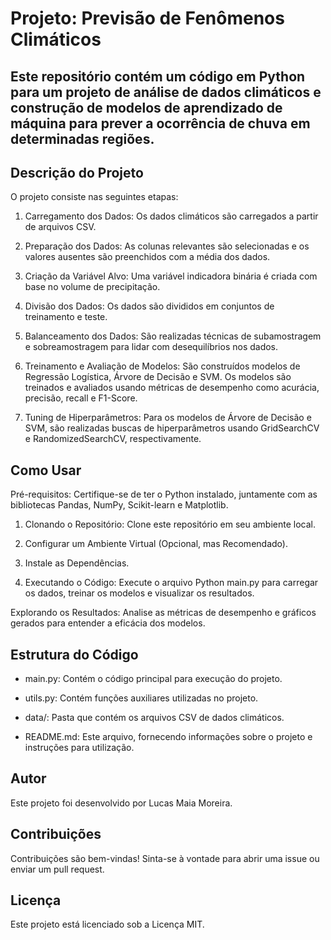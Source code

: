 # Projeto: Previsão de Fenômenos Climáticos

## Este repositório contém um código em Python para um projeto de análise de dados climáticos e construção de modelos de aprendizado de máquina para prever a ocorrência de chuva em determinadas regiões.

## Descrição do Projeto
O projeto consiste nas seguintes etapas:

1. Carregamento dos Dados: Os dados climáticos são carregados a partir de arquivos CSV.

2. Preparação dos Dados: As colunas relevantes são selecionadas e os valores ausentes são preenchidos com a média dos dados.

3. Criação da Variável Alvo: Uma variável indicadora binária é criada com base no volume de precipitação.

4. Divisão dos Dados: Os dados são divididos em conjuntos de treinamento e teste.

5. Balanceamento dos Dados: São realizadas técnicas de subamostragem e sobreamostragem para lidar com desequilíbrios nos dados.

6. Treinamento e Avaliação de Modelos: São construídos modelos de Regressão Logística, Árvore de Decisão e SVM. Os modelos são treinados e avaliados usando métricas de desempenho como acurácia, precisão, recall e F1-Score.

7. Tuning de Hiperparâmetros: Para os modelos de Árvore de Decisão e SVM, são realizadas buscas de hiperparâmetros usando GridSearchCV e RandomizedSearchCV, respectivamente.

## Como Usar
Pré-requisitos: Certifique-se de ter o Python instalado, juntamente com as bibliotecas Pandas, NumPy, Scikit-learn e Matplotlib.

1. Clonando o Repositório: Clone este repositório em seu ambiente local.

2. Configurar um Ambiente Virtual (Opcional, mas Recomendado).

3. Instale as Dependências.

4. Executando o Código: Execute o arquivo Python main.py para carregar os dados, treinar os modelos e visualizar os resultados.

Explorando os Resultados: Analise as métricas de desempenho e gráficos gerados para entender a eficácia dos modelos.

## Estrutura do Código
- main.py: Contém o código principal para execução do projeto.

- utils.py: Contém funções auxiliares utilizadas no projeto.
- data/: Pasta que contém os arquivos CSV de dados climáticos.
- README.md: Este arquivo, fornecendo informações sobre o projeto e instruções para utilização.

## Autor
Este projeto foi desenvolvido por Lucas Maia Moreira.

## Contribuições
Contribuições são bem-vindas! Sinta-se à vontade para abrir uma issue ou enviar um pull request.

## Licença
Este projeto está licenciado sob a Licença MIT.